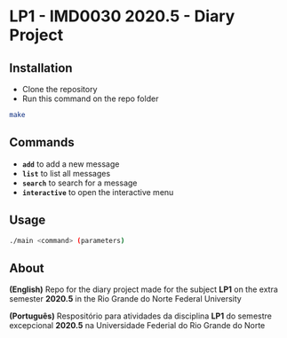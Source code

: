 # LP1 - IMD0030 2020.5 - Diary Project

## Installation
- Clone the repository
- Run this command on the repo folder
```bash
make
```

## Commands
- **`add`** to add a new message
- **`list`** to list all messages
- **`search`** to search for a message
- **`interactive`** to open the interactive menu

## Usage
```bash
./main <command> (parameters)
```

## About
**(English)** Repo for the diary project made for the subject **LP1** on the extra semester **2020.5** in the Rio Grande do Norte Federal University


**(Português)** Respositório para atividades da disciplina **LP1** do semestre excepcional **2020.5** na Universidade Federial do Rio Grande do Norte